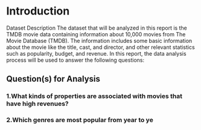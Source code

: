 # Introduction

Dataset Description
The dataset that will be analyzed in this report is the TMDB movie data containing information about 10,000 movies from The Movie Database (TMDB). The information includes some basic information about the movie like the title, cast, and director, and other relevant statistics such as popularity, budget, and revenue. In this report, the data analysis process will be used to answer the following questions:

## Question(s) for Analysis
### 1.What kinds of properties are associated with movies that have high revenues?

### 2.Which genres are most popular from year to ye
